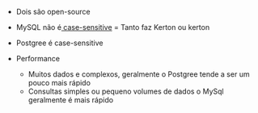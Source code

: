 - Dois são open-source
- MySQL não é<u> case-sensitive</u> = Tanto faz Kerton ou kerton
- Postgree é case-sensitive

- Performance
	- Muitos dados e complexos, geralmente o Postgree tende a ser um pouco mais rápido
	- Consultas simples ou pequeno volumes de dados o MySql geralmente é mais rápido
